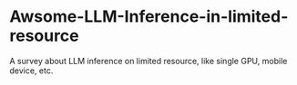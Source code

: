 # Awsome-LLM-Inference-in-limited-resource
A survey about LLM inference on limited resource, like single GPU, mobile device, etc.

